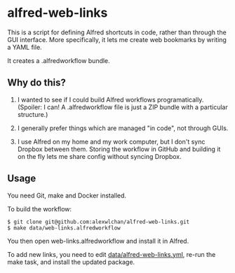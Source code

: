 # alfred-web-links

This is a script for defining Alfred shortcuts in code, rather than through the GUI interface.
More specifically, it lets me create web bookmarks by writing a YAML file.

It creates a .alfredworkflow bundle.

## Why do this?

1.  I wanted to see if I could build Alfred workflows programatically.
    (Spoiler: I can!
    A .alfredworkflow file is just a ZIP bundle with a particular structure.)

2.  I generally prefer things which are managed "in code", not through GUIs.

3.  I use Alfred on my home and my work computer, but I don't sync Dropbox between them.
    Storing the workflow in GitHub and building it on the fly lets me share config without syncing Dropbox.

## Usage

You need Git, make and Docker installed.

To build the workflow:

```console
$ git clone git@github.com:alexwlchan/alfred-web-links.git
$ make data/web-links.alfredworkflow
```

You then open web-links.alfredworkflow and install it in Alfred.

To add new links, you need to edit [data/alfred-web-links.yml](data/alfred-web-links.yml), re-run the make task, and install the updated package.
